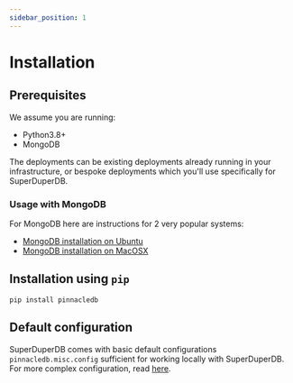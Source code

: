 ```yaml
---
sidebar_position: 1
---
```


# Installation

## Prerequisites

We assume you are running:

- Python3.8+
- MongoDB

The deployments can be existing deployments already running in your infrastructure, or
bespoke deployments which you'll use specifically for SuperDuperDB.

### Usage with MongoDB

For MongoDB here are instructions for 2 very popular systems:

- [MongoDB installation on Ubuntu](https://www.mongodb.com/docs/manual/tutorial/install-mongodb-on-ubuntu)
- [MongoDB installation on MacOSX](https://www.mongodb.com/docs/manual/tutorial/install-mongodb-on-os-x/)

## Installation using `pip`

`pip install pinnacledb`

## Default configuration

SuperDuperDB comes with basic default configurations `pinnacledb.misc.config` sufficient for working locally with SuperDuperDB. For more complex configuration, read [here](configuration).